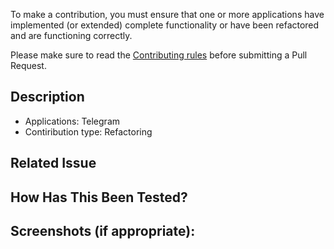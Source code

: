 To make a contribution, you must ensure that one or more applications have implemented (or extended) complete functionality or have been refactored and are functioning correctly.

Please make sure to read the [Contributing rules](https://github.com/dsdanielpark/ExceptNotifier/blob/main/.github/CONTRIBUTING.md) before submitting a Pull Request.

<!--- Provide a general summary of your changes in the Title above -->

## Description
- Applications: Telegram
- Contiribution type: Refactoring
<!--- Describe your changes in detail -->

## Related Issue
<!--- This project only accepts pull requests related to open issues -->
<!--- If suggesting a new feature or change, please discuss it in an issue first -->
<!--- If fixing a bug, there should be an issue describing it with steps to reproduce -->
<!--- Please link to the issue here: -->

## How Has This Been Tested?
<!--- Please describe in detail how you tested your changes. -->
<!--- Include details of your testing environment, and the tests you ran to -->
<!--- see how your change affects other areas of the code, etc. -->

## Screenshots (if appropriate):

